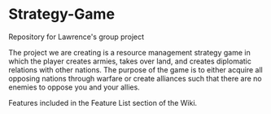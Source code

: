 Strategy-Game
=============

Repository for Lawrence's group project

The project we are creating is a resource management strategy game in which the player creates armies, takes over land, and creates diplomatic relations with other nations.  The purpose of the game is to either acquire all opposing nations through warfare or create alliances such that there are no enemies to oppose you and your allies.

Features included in the Feature List section of the Wiki.
